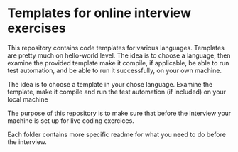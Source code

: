 # Templates for online interview exercises

This repository contains code templates for various languages. Templates are pretty much on hello-world level.
The idea is to choose a language, then examine the provided template  make it compile, if applicable, be able to run test automation, and be able to run it successfully, on your own machine.

The idea is to choose a template in your chose language.
Examine the template, make it compile and run the test automation (if included) on your local machine

The purpose of this repository is to make sure that before the interview your machine is set up for live coding exercices.

Each folder contains more specific readme for what you need to do before the interview.
